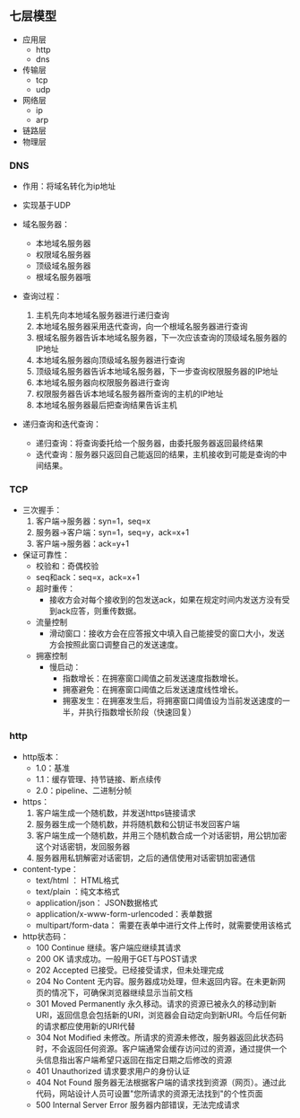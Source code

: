 ## 七层模型

* 应用层
  * http
  * dns
* 传输层
  * tcp
  * udp
* 网络层
  * ip
  * arp
* 链路层
* 物理层

### DNS

* 作用：将域名转化为ip地址

* 实现基于UDP
* 域名服务器：
  * 本地域名服务器
  * 权限域名服务器
  * 顶级域名服务器
  * 根域名服务器哦
* 查询过程：
  1. 主机先向本地域名服务器进行递归查询
  2. 本地域名服务器采用迭代查询，向一个根域名服务器进行查询
  3. 根域名服务器告诉本地域名服务器，下一次应该查询的顶级域名服务器的IP地址
  4. 本地域名服务器向顶级域名服务器进行查询
  5. 顶级域名服务器告诉本地域名服务器，下一步查询权限服务器的IP地址
  6. 本地域名服务器向权限服务器进行查询
  7. 权限服务器告诉本地域名服务器所查询的主机的IP地址
  8. 本地域名服务器最后把查询结果告诉主机
* 递归查询和迭代查询：
  * 递归查询：将查询委托给一个服务器，由委托服务器返回最终结果
  * 迭代查询：服务器只返回自己能返回的结果，主机接收到可能是查询的中间结果。

### TCP

* 三次握手：
  1. 客户端->服务器：syn=1，seq=x
  2. 服务器->客户端：syn=1，seq=y，ack=x+1
  3. 客户端->服务器：ack=y+1
* 保证可靠性：
  * 校验和：奇偶校验
  * seq和ack：seq=x，ack=x+1
  * 超时重传：
    * 接收方会对每个接收到的包发送ack，如果在规定时间内发送方没有受到ack应答，则重传数据。
  * 流量控制
    * 滑动窗口：接收方会在应答报文中填入自己能接受的窗口大小，发送方会按照此窗口调整自己的发送速度。
  * 拥塞控制
    * 慢启动：
      * 指数增长：在拥塞窗口阈值之前发送速度指数增长。
      * 拥塞避免：在拥塞窗口阈值之后发送速度线性增长。
      * 拥塞发生：在拥塞发生后，将拥塞窗口阈值设为当前发送速度的一半，并执行指数增长阶段（快速回复）

### http

* http版本：
  * 1.0：基准
  * 1.1：缓存管理、持节链接、断点续传
  * 2.0：pipeline、二进制分帧
* https：
  1. 客户端生成一个随机数，并发送https链接请求
  2. 服务器生成一个随机数，并将随机数和公钥证书发回客户端
  3. 客户端生成一个随机数，并用三个随机数合成一个对话密钥，用公钥加密这个对话密钥，发回服务器
  4. 服务器用私钥解密对话密钥，之后的通信使用对话密钥加密通信
* content-type：
  * text/html ： HTML格式
  * text/plain ：纯文本格式
  * application/json： JSON数据格式
  * application/x-www-form-urlencoded：表单数据
  * multipart/form-data： 需要在表单中进行文件上传时，就需要使用该格式
* http状态码：
  * 100    Continue    继续。客户端应继续其请求
  * 200    OK    请求成功。一般用于GET与POST请求
  * 202    Accepted    已接受。已经接受请求，但未处理完成
  * 204    No Content    无内容。服务器成功处理，但未返回内容。在未更新网页的情况下，可确保浏览器继续显示当前文档
  * 301    Moved Permanently    永久移动。请求的资源已被永久的移动到新URI，返回信息会包括新的URI，浏览器会自动定向到新URI。今后任何新的请求都应使用新的URI代替
  * 304    Not Modified    未修改。所请求的资源未修改，服务器返回此状态码时，不会返回任何资源。客户端通常会缓存访问过的资源，通过提供一个头信息指出客户端希望只返回在指定日期之后修改的资源
  * 401    Unauthorized    请求要求用户的身份认证
  * 404    Not Found    服务器无法根据客户端的请求找到资源（网页）。通过此代码，网站设计人员可设置"您所请求的资源无法找到"的个性页面
  * 500    Internal Server Error    服务器内部错误，无法完成请求

